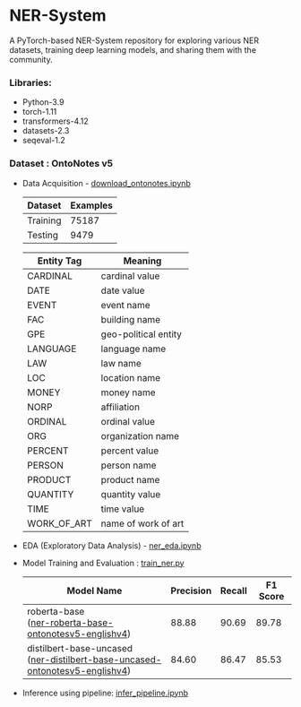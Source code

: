 # NER-System

A PyTorch-based NER-System repository for exploring various NER datasets, training deep learning models, and sharing them with the community.

### Libraries:
- Python-3.9
- torch-1.11
- transformers-4.12
- datasets-2.3
- seqeval-1.2

### Dataset : OntoNotes v5

- Data Acquisition - [download_ontonotes.ipynb](download_ontonotes.ipynb)

    | Dataset | Examples |
    | --- | --- | 
    | Training | 75187 | 
    | Testing | 9479 |  

    | **Entity Tag**                        | **Meaning** |
    |---------------------------------|-----------|
    | CARDINAL    | cardinal value | 
    | DATE         | date value | 
    | EVENT         | event name | 
    | FAC         | building name | 
    | GPE         | geo-political entity | 
    | LANGUAGE         | language name | 
    | LAW         | law name | 
    | LOC         | location name | 
    | MONEY         | money name | 
    | NORP         | affiliation | 
    | ORDINAL         | ordinal value | 
    | ORG         | organization name | 
    | PERCENT         | percent value | 
    | PERSON         | person name | 
    | PRODUCT         | product name | 
    | QUANTITY         | quantity value | 
    | TIME         | time value | 
    | WORK_OF_ART         | name of work of art | 

- EDA (Exploratory Data Analysis) - [ner_eda.ipynb](ner_eda.ipynb)
- Model Training and Evaluation : [train_ner.py](train_ner.py)

    | Model Name | Precision | Recall | F1 Score |
    | --- | --- | --- | --- |
    | roberta-base <br> ([ner-roberta-base-ontonotesv5-englishv4](https://huggingface.co/djagatiya/ner-roberta-base-ontonotesv5-englishv4)) | 88.88 | 90.69 | 89.78 |
    | distilbert-base-uncased <br> ([ner-distilbert-base-uncased-ontonotesv5-englishv4](https://huggingface.co/djagatiya/ner-distilbert-base-uncased-ontonotesv5-englishv4)) | 84.60 | 86.47 | 85.53 |


- Inference using pipeline: [infer_pipeline.ipynb](infer_pipeline.ipynb)